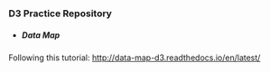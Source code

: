 ### D3 Practice Repository

* ##### Data Map
Following this tutorial: http://data-map-d3.readthedocs.io/en/latest/
